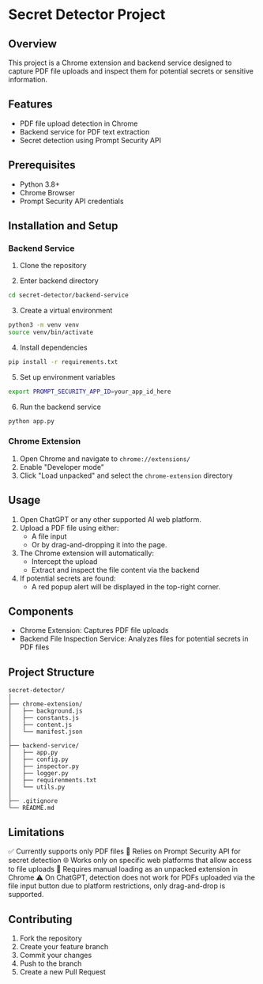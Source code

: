 # Secret Detector Project

## Overview
This project is a Chrome extension and backend service designed to capture PDF file uploads and inspect them for potential secrets or sensitive information.

## Features
- PDF file upload detection in Chrome
- Backend service for PDF text extraction
- Secret detection using Prompt Security API

## Prerequisites
- Python 3.8+
- Chrome Browser
- Prompt Security API credentials

## Installation and Setup

### Backend Service
1. Clone the repository

2. Enter backend directory
```bash
cd secret-detector/backend-service
```

3. Create a virtual environment
```bash
python3 -m venv venv
source venv/bin/activate
```

4. Install dependencies
```bash
pip install -r requirements.txt
```

5. Set up environment variables
```bash
export PROMPT_SECURITY_APP_ID=your_app_id_here
```

6. Run the backend service
```bash
python app.py
```

### Chrome Extension
1. Open Chrome and navigate to `chrome://extensions/`
2. Enable "Developer mode"
3. Click "Load unpacked" and select the `chrome-extension` directory

## Usage
1. Open ChatGPT or any other supported AI web platform.
2. Upload a PDF file using either:
    - A file input
    - Or by drag-and-dropping it into the page.
3. The Chrome extension will automatically:
    - Intercept the upload
    - Extract and inspect the file content via the backend
4. If potential secrets are found:
    - A red popup alert will be displayed in the top-right corner.

## Components
- Chrome Extension: Captures PDF file uploads
- Backend File Inspection Service: Analyzes files for potential secrets in PDF files

## Project Structure
```
secret-detector/
│
├── chrome-extension/
│   ├── background.js
│   ├── constants.js
│   ├── content.js
│   └── manifest.json
│
├── backend-service/
│   ├── app.py
│   ├── config.py
│   ├── inspector.py
│   ├── logger.py
│   ├── requirenments.txt
│   └── utils.py
│
├── .gitignore
└── README.md
```

## Limitations
✅ Currently supports only PDF files
🔐 Relies on Prompt Security API for secret detection
🌐 Works only on specific web platforms that allow access to file uploads
🧩 Requires manual loading as an unpacked extension in Chrome
⚠️ On ChatGPT, detection does not work for PDFs uploaded via the file input button due to platform restrictions, only drag-and-drop is supported.

## Contributing
1. Fork the repository
2. Create your feature branch
3. Commit your changes
4. Push to the branch
5. Create a new Pull Request